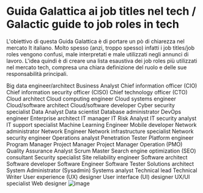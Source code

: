 # Guida Galattica ai job titles nel tech / Galactic guide to job roles in tech

L'obiettivo di questa Guida Galattica è di portare un pò di chiarezza nel mercato It italiano. 
Molto spesso (anzi, troppo spesso) infatti i job titles/job roles vengono confusi, male interpretati e male utilizzati negli annunci di lavoro.
L'idea quindi è di creare una lista esaustiva dei job roles più utilizzati nel mercato tech, compresa una chiara definizione del ruolo e delle sue responsabilità principali.

Big data engineer/architect
Business Analyst
Chief information officer (CIO)
Chief information security officer (CISO)
Chief technology officer (CTO)
Cloud architect
Cloud computing engineer
Cloud systems engineer
Cloud/software architect
Cloud/software developer
Cyber security specialist
Data Analyst
Data scientist
Database administrator
DevOps engineer
Enterprise architect
IT manager
IT Risk Analyst
IT security analyst
IT support specialist
Machine Learning Engineer
Mobile developer
Network administrator
Network Engineer
Network infrastructure specialist
Network security engineer
Operations analyst
Penetration Tester
Platform engineer
Program Manager
Project Manager
Project Manager Operation (PMO)
Quality Assurance Analyst
Scrum Master
Search engine optimization (SEO) consultant
Security specialist
Site reliability engineer
Software architect
Software developer
Software Engineer
Software Tester
Solutions architect
System Administrator (Sysadmin)
Systems analyst
Technical lead
Technical Writer
User experience (UX) designer
User interface (UI) designer
UX/UI specialist
Web designer
![image](https://github.com/GuidoPenta/galactic-tech-job-roles-guide/assets/119898224/a87e353e-96ee-4b1c-a9ed-353ecc3c2bb7)

